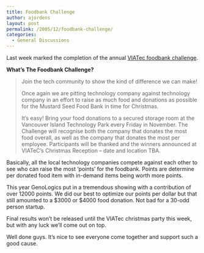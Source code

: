 ```yaml
---
title: Foodbank Challenge
author: ajordens
layout: post
permalink: /2005/12/foodbank-challenge/
categories:
  - General Discussions
---
```

Last week marked the completion of the annual [VIATec foodbank challenge][1].

**What&#8217;s The Foodbank Challenge?**

> Join the tech community to show the kind of difference we can make!
> 
> Once again we are pitting technology company against technology company in an effort to raise as much food and donations as possible for the Mustard Seed Food Bank in time for Christmas.
> 
> It&#8217;s easy! Bring your food donations to a secured storage room at the Vancouver Island Technology Park every Friday in November. The Challenge will recognise both the company that donates the most food overall, as well as the company that donates the most per employee. Participants will be thanked and the winners announced at VIATeC’s Christmas Reception &#8211; date and location TBA. 

Basically, all the local technology companies compete against each other to see who can raise the most &#8216;points&#8217; for the foodbank. Points are determine per donated food item with in-demand items being worth more points.

This year GenoLogics put in a tremendous showing with a contribution of over 12000 points. We did our best to optimize our points per dollar but that still amounted to a $3000 or $4000 food donation. Not bad for a 30-odd person startup. 

Final results won&#8217;t be released until the VIATec christmas party this week, but with any luck we&#8217;ll come out on top.

Well done guys. It&#8217;s nice to see everyone come together and support such a good cause.

 [1]: http://www.viatec.ca/food-bank-challenge.html